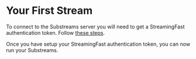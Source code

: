 # Your First Stream

To connect to the Substreams server you will need to get a StreamingFast authentication token. Follow [these steps](../reference-and-specs/authentication.md).

Once you have setup your StreamingFast authentication token, you can now run your Substreams.
